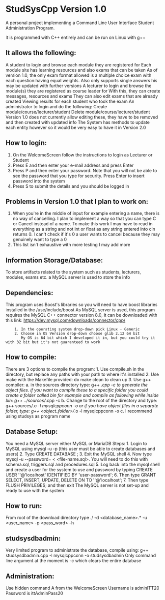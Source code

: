 # StudSysCpp Version 1.0
A personal project implementing a Command Line User Interface
Student Administration Program. 

It is programmed with C++ entirely and can be run on Linux with g++

## It allows the following:
   A student to login and browse each module they are registered for
       Each module site has learning resources and also exams that can be taken
              As of version 1.0, the only exam format allowed is a multiple choice exam with each question having equal weights. Also only supports single answers
              his may be updated with further versions
   A lecturer to login and browse the module(s) they are registered as course leader for
       With this, they can create messages, resources and exams
              They can also edit exams that are already created
       Viewing results for each student who took the exam
       An administrator to login and do the following:
       Create module/course/lecturer/student
       Delete module/course/lecturer/student
       Version 1.0 does not currently allow editing these, they have to be removed and then created with updated info
       The System has methods to update each entity however so it would be very easy to have it in Version 2.0

## How to login:
   1. On the WelcomeScreen follow the instructions to login as Lecturer or Student
   2. Press E and then enter your e-mail address and press Enter
   3. Press P and then enter your password. Note that you will not be able to see the password that you type for security. Press Enter to insert password into the system
   4. Press S to submit the details and you should be logged in

## Problems in Version 1.0 that I plan to work on:
   1. When you're in the middle of input for example entering a name, there is no way of cancelling.
      I plan to implement a way so that you can type C or Cancel instead of a name. To make this work I may have to read in everything as a string and not int or float as any string entered into cin returns 0. 
      I can't check if it's 0 a user wants to cancel because they may genuinely want to type a 0
   2. This list isn't exhaustive with more testing I may add more

## Information Storage/Database:
   To store artifacts related to the system such as students, lecturers, modules, exams etc. a MySQL server is used to store the info


## Dependencies:
   This program uses Boost's libraries so you will need to have boost libraries installed in the /use/include/boost
   As MySQL server is used, this program requires the MySQL C++ connector version 8.0, it can be downloaded with this link:
        https://dev.mysql.com/downloads/connector/cpp/
        
        1. In the operating system drop-down pick Linux - Generic
        2. Choose in OS Version drop-down choose glib 2.12 64 bit
           My OS is 64 bit which I developed it in, but you could try it with 32 bit but it's not guaranteed to work
## How to compile:
   There are 3 options to compile the program:
        1. Use compile.sh in the directory, but replace any paths with your path to where it's installed
        2. Use make with the Makefile provided:
               do make clean to clean up
        3. Use g++ compiler:
               a. in the sources directory type:
                       g++ *.cpp -c 
                  to generate the object files. if you want to compile these to a specific folder you could create a folder called bin for example and compile as following while inside bin:
                       g++ ../sources/*.cpp -c
               b. Change to the root of the directory and type:
                       g++ sources/*.o -l mysqlcppconn -o <program-name>
                  or if you have object files in a separate folder, type:
                       g++ <object_folder>/*.o -l mysqlcppconn -o <program-name>
               c. I recommend using studsys as program name

## Database Setup:
   You need a MySQL server either MySQL or MariaDB
   Steps:
       1. Login to MySQL using mysql -u <user-name> -p (this user must be able to create databases and users)
       2. Type CREATE DATABASE <database-name>;
       3. Exit the MySQL shell
       4. Now type mysql -u <user-name> --password=<user-password> <database-name> < <file-name.sql>. You will need to do this with schema.sql, triggers.sql and procedures.sql
       5. Log back into the mysql shell and create a user for the system to use and password by typing CREATE USER '<user-name>'@'localhost' IDENTIFIED BY 'user-password';
       6. Then type GRANT SELECT, INSERT, UPDATE, DELETE ON <database-name> TO '<user-name>'@'localhost';
       7. Then type FLUSH PRIVILEGES; and then exit
   The MySQL server is not set-up and ready to use with the system
## How to run:
   From root of the download directory type ./<program-name> -d <database_name>.* -u <user_name> -p <pass_word> -h <host>

## studsysdbadmin:
   Very limited program to administrate the database, compile using:
          g++ studsysdbadmin.cpp -l mysqlcppconn -o studsysdbadmin 
   Only command line argument at the moment is -c which clears the entire database

## Administration:
   Use hidden command A from the WelcomeScreen
   Username is adminITT20
   Password is ittAdminPass20

